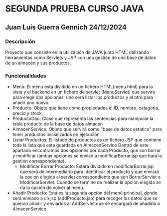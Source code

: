 # SEGUNDA PRUEBA CURSO JAVA
## Juan Luis Guerra Gennich 24/12/2024

### Descripción
Proyecto que consiste en la utilización de JAVA junto HTML utilizando herramientas como Servlets y JSP con una gestión de una base de datos de un almacén y sus productos.

### Funcionalidades
* Menú:
    El menú esta dividido en un fichero HTML(menu.html) para la vista y el backend en un fichero de servlet (MenuServlet) que 
    servirá para elegir dos opciones, uno será listar los productos y el otro para añadir uno nuevo.
* Producto:
    Objeto que tiene como propiedades el ID, nombre, categoria, precio y stock.
* ProductoDao:
    Clase que representa las sentencias para manipular la tabla producto de la base de datos almacen
* AlmacenService:
    Objeto que servirá como "base de datos estático" para tener productos inicializados en ejecución.
* Listar Productos:
    El listado de productos es un fichero JSP que contiene toda la lista que esta guardada en AlmacenService
    Dentro de este apartado encontramos dos opciones por cada Producto, que son borrar y modificar (ambas opciones
    se envian a modificarBorrar.jsp que hará la gestión correspondiente).
    * Modificar Borrar Producto:
        Estará dividido en modificarBorrar.jsp que será de intermediario para identificar el producto y que enviará la opción
        elegida al servlet correspondiente que son BorrarServlet o ModificarServlet. Cuando se termine de realizar la opción elegida se da la opción de volver al menu.
* Añadir Producto:
    Está es la segunda opción del menú principal, donde será enviado a un jsp (addProducto.jsp) para recoger los datos que se quieran añadir y enviarlos al AddServlet que se encargará de añadirlo a AlmacenService.
    
